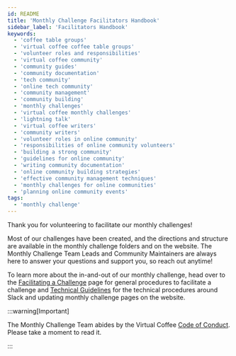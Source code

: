 ```yaml
---
id: README
title: 'Monthly Challenge Facilitators Handbook'
sidebar_label: 'Facilitators Handbook'
keywords:
  - 'coffee table groups'
  - 'virtual coffee coffee table groups'
  - 'volunteer roles and responsibilities'
  - 'virtual coffee community'
  - 'community guides'
  - 'community documentation'
  - 'tech community'
  - 'online tech community'
  - 'community management'
  - 'community building'
  - 'monthly challenges'
  - 'virtual coffee monthly challenges'
  - 'lightning talk'
  - 'virtual coffee writers'
  - 'community writers'
  - 'volunteer roles in online community'
  - 'responsibilities of online community volunteers'
  - 'building a strong community'
  - 'guidelines for online community'
  - 'writing community documentation'
  - 'online community building strategies'
  - 'effective community management techniques'
  - 'monthly challenges for online communities'
  - 'planning online community events'
tags:
  - 'monthly challenge'
---
```


Thank you for volunteering to facilitate our monthly challenges!

Most of our challenges have been created, and the directions and structure are available in the monthly challenge folders and on the website. The Monthly Challenge Team Leads and Community Maintainers are always here to answer your questions and support you, so reach out anytime!

To learn more about the in-and-out of our monthly challenge, head over to the [Facilitating a Challenge](./facilitate-a-challenge.md) page for general procedures to facilitate a challenge and [Technical Guidelines](./technical-guidelines.md) for the technical procedures around Slack and updating monthly challenge pages on the website.

:::warning[Important]

The Monthly Challenge Team abides by the Virtual Coffee [Code of Conduct](https://virtualcoffee.io/code-of-conduct/). Please take a moment to read it.

:::
